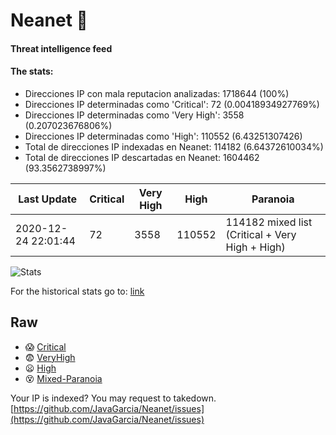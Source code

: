 # Neanet :hocho:
#### Threat intelligence feed
#### The stats:

- Direcciones IP con mala reputacion analizadas: 1718644 (100%)
- Direcciones IP determinadas como 'Critical':  72 (0.00418934927769%)
- Direcciones IP determinadas como 'Very High':  3558 (0.207023676806%)
- Direcciones IP determinadas como 'High':  110552 (6.43251307426)
- Total de direcciones IP indexadas en Neanet:  114182 (6.64372610034%)
- Total de direcciones IP descartadas en Neanet:  1604462 (93.3562738997%)

| Last Update | Critical | Very High | High | Paranoia |
| --- | --- | --- | --- | --- |
| 2020-12-24 22:01:44 | 72 | 3558 | 110552 | 114182 mixed list (Critical + Very High + High)|

![Stats](https://docs.google.com/spreadsheets/d/e/2PACX-1vSnaNMIXVabIpDJjufMlzH7poXnshF3mgd8Is1g9ytUEzVsP5my4Trn8f-xkoLLQ38xpL3HtmUexLo6/pubchart?oid=501124687&format=image)

For the historical stats go to: [link](/stats.csv)
## Raw
- :scream: [Critical](https://raw.githubusercontent.com/JavaGarcia/Neanet/master/blacklists/neanet_critical.txt)
- :fearful: [VeryHigh](https://raw.githubusercontent.com/JavaGarcia/Neanet/master/blacklists/neanet_veryHigh.txtt)
- :frowning: [High](https://raw.githubusercontent.com/JavaGarcia/Neanet/master/blacklists/neanet_high.txt)
- :dizzy_face: [Mixed-Paranoia](https://raw.githubusercontent.com/JavaGarcia/Neanet/master/blacklists/neanet_all.txt)


Your IP is indexed? You may request to takedown. [https://github.com/JavaGarcia/Neanet/issues](https://github.com/JavaGarcia/Neanet/issues)







































































































































































































































































































































































































































































































































































































































































































































































































































































































































































































































































































































































































































































































































































































































































































































































































































































































































































































































































































































































































































































































































































































































































































































































































































































































































































































































































































































































































































































































































































































































































































































